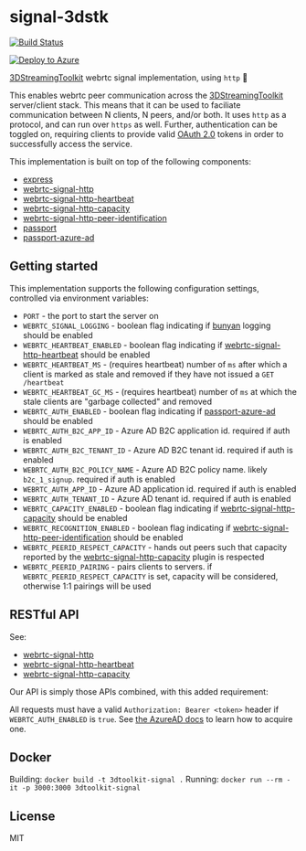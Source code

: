 # signal-3dstk

[![Build Status](https://travis-ci.org/bengreenier/3dtoolkit-signal.svg?branch=master)](https://travis-ci.org/bengreenier/signal-3dstk)

[![Deploy to Azure](https://azuredeploy.net/deploybutton.png)](https://azuredeploy.net/)

[3DStreamingToolkit](https://github.com/catalystcode/3dstreamingtoolkit) webrtc signal implementation, using `http` :satellite:


This enables webrtc peer communication across the [3DStreamingToolkit](https://github.com/catalystcode/3dstreamingtoolkit) server/client stack. This means that it can be used to faciliate communication between N clients, N peers, and/or both. It uses `http` as a protocol, and can run over `https` as well. Further, authentication can be toggled on, requiring clients to provide valid [OAuth 2.0](https://oauth.net/2/) tokens in order to successfully access the service.

This implementation is built on top of the following components:

+ [express](https://github.com/expressjs/express)
+ [webrtc-signal-http](https://github.com/bengreenier/webrtc-signal-http)
+ [webrtc-signal-http-heartbeat](https://github.com/bengreenier/webrtc-signal-http-heartbeat)
+ [webrtc-signal-http-capacity](https://github.com/bengreenier/webrtc-signal-http-capacity)
+ [webrtc-signal-http-peer-identification](https://github.com/KanishkT123/webrtc-signal-http-peer-identification)
+ [passport](https://github.com/jaredhanson/passport)
+ [passport-azure-ad](https://github.com/AzureAD/passport-azure-ad)

## Getting started

This implementation supports the following configuration settings, controlled via environment variables:

+ `PORT` - the port to start the server on
+ `WEBRTC_SIGNAL_LOGGING` - boolean flag indicating if [bunyan](https://github.com/trentm/node-bunyan) logging should be enabled
+ `WEBRTC_HEARTBEAT_ENABLED` - boolean flag indicating if [webrtc-signal-http-heartbeat](https://github.com/bengreenier/webrtc-signal-http-heartbeat) should be enabled
+ `WEBRTC_HEARTBEAT_MS` - (requires heartbeat) number of `ms` after which a client is marked as stale and removed if they have not issued a `GET /heartbeat`
+ `WEBRTC_HEARTBEAT_GC_MS` - (requires heartbeat) number of `ms` at which the stale clients are "garbage collected" and removed
+ `WEBRTC_AUTH_ENABLED` - boolean flag indicating if [passport-azure-ad](https://github.com/AzureAD/passport-azure-ad) should be enabled
+ `WEBRTC_AUTH_B2C_APP_ID` - Azure AD B2C application id. required if auth is enabled
+ `WEBRTC_AUTH_B2C_TENANT_ID` - Azure AD B2C tenant id. required if auth is enabled
+ `WEBRTC_AUTH_B2C_POLICY_NAME` - Azure AD B2C policy name. likely `b2c_1_signup`. required if auth is enabled
+ `WEBRTC_AUTH_APP_ID` - Azure AD application id. required if auth is enabled
+ `WEBRTC_AUTH_TENANT_ID` - Azure AD tenant id. required if auth is enabled
+ `WEBRTC_CAPACITY_ENABLED` - boolean flag indicating if [webrtc-signal-http-capacity](https://github.com/bengreenier/webrtc-signal-http-capacity) should be enabled
+ `WEBRTC_RECOGNITION_ENABLED` - boolean flag indicating if [webrtc-signal-http-peer-identification](https://github.com/KanishkT123/webrtc-signal-http-peer-identification) should be enabled
+ `WEBRTC_PEERID_RESPECT_CAPACITY` - hands out peers such that capacity reported by the [webrtc-signal-http-capacity](https://github.com/bengreenier/webrtc-signal-http-capacity) plugin is respected
+ `WEBRTC_PEERID_PAIRING` - pairs clients to servers. if `WEBRTC_PEERID_RESPECT_CAPACITY` is set, capacity will be considered, otherwise 1:1 pairings will be used

## RESTful API

See:

+ [webrtc-signal-http](https://github.com/bengreenier/webrtc-signal-http)
+ [webrtc-signal-http-heartbeat](https://github.com/bengreenier/webrtc-signal-http-heartbeat)
+ [webrtc-signal-http-capacity](https://github.com/bengreenier/webrtc-signal-http-capacity)

Our API is simply those APIs combined, with this added requirement:

All requests must have a valid `Authorization: Bearer <token>` header if `WEBRTC_AUTH_ENABLED` is `true`. See [the AzureAD docs](https://docs.microsoft.com/en-us/azure/active-directory/develop/active-directory-protocols-oauth-code) to learn how to acquire one.

## Docker

Building: `docker build -t 3dtoolkit-signal .`
Running: `docker run --rm -it -p 3000:3000 3dtoolkit-signal`

## License

MIT
